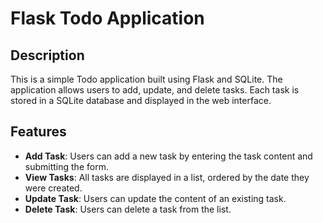 # Flask Todo Application

## Description

This is a simple Todo application built using Flask and SQLite. The application allows users to add, update, and delete tasks. Each task is stored in a SQLite database and displayed in the web interface.

## Features

- **Add Task**: Users can add a new task by entering the task content and submitting the form.
- **View Tasks**: All tasks are displayed in a list, ordered by the date they were created.
- **Update Task**: Users can update the content of an existing task.
- **Delete Task**: Users can delete a task from the list.
